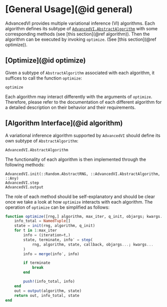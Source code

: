 
# [General Usage](@id general)

AdvancedVI provides multiple variational inference (VI) algorithms.
Each algorithm defines its subtype of [`AdvancedVI.AbstractAlgorithm`](@ref) with some corresponding methods (see [this section](@ref algorithm)).
Then the algorithm can be executed by invoking `optimize`. (See [this section](@ref optimize)).

## [Optimize](@id optimize)

Given a subtype of `AbstractAlgorithm` associated with each algorithm, it suffices to call the function `optimize`:

```@docs
optimize
```

Each algorithm may interact differently with the arguments of `optimize`.
Therefore, please refer to the documentation of each different algorithm for a detailed description on their behavior and their requirements.

## [Algorithm Interface](@id algorithm)

A variational inference algorithm supported by `AdvancedVI` should define its own subtype of `AbstractAlgorithm`:

```@docs
AdvancedVI.AbstractAlgorithm
```

The functionality of each algorithm is then implemented through the following methods:

```@docs
AdvancedVI.init(::Random.AbstractRNG, ::AdvancedVI.AbstractAlgorithm, ::Any)
AdvancedVI.step
AdvancedVI.output
```

The role of each method should be self-explanatory and should be clear once we take a look at how `optimize` interacts with each algorithm.
The operation of `optimize` can be simplified as follows:

```julia
function optimize([rng,] algorithm, max_iter, q_init, objargs; kwargs...)
    info_total = NamedTuple[]
    state = init(rng, algorithm, q_init)
    for t in 1:max_iter
        info = (iteration=t,)
        state, terminate, info′ = step(
            rng, algorithm, state, callback, objargs...; kwargs...
        )
        info = merge(info′, info)

        if terminate
            break
        end

        push!(info_total, info)
    end
    out = output(algorithm, state)
    return out, info_total, state
end
```
